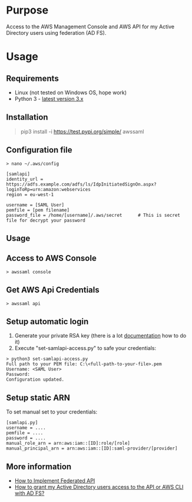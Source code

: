 # Purpose

Access to the AWS Management Console and AWS API for my Active Directory users using federation (AD FS).

# Usage

## Requirements

 - Linux (not tested on Windows OS, hope work)
 - Python 3 - [latest version 3.x](https://www.python.org/downloads/)

## Installation

> pip3 install -i https://test.pypi.org/simple/ awssaml

## Configuration file
~~~~
> nano ~/.aws/config

[samlapi]
identity_url = https://adfs.example.com/adfs/ls/IdpInitiatedSignOn.aspx?loginToRp=urn:amazon:webservices
region = eu-west-1

username = [SAML User]
pemfile = [pem filename]
password_file = /home/[username]/.aws/secret      # This is secret file for decrypt your password
~~~~

## Usage

## Access to AWS Console

~~~~
> awssaml console
~~~~

## Get AWS Api Credentials

~~~~
> awssaml api
~~~~


## Setup automatic login

1. Generate your private RSA key (there is a lot [documentation](https://support.microfocus.com/kb/doc.php?id=7013103) how to do it) 
2. Execute "set-samlapi-access.py" to safe your credentials:
~~~~
> python3 set-samlapi-access.py
Full path to your PEM file: C:\<full-path-to-your-file>.pem
Username: <SAML User>
Password:
Configuration updated.
~~~~

## Setup static ARN

To set manual set to your credentials:
````
[samlapi.py]
username = ....
pemfile = ....
password = ....
manual_role_arn = arn:aws:iam::[ID]:role/[role]
manual_principal_arn = arn:aws:iam::[ID]:saml-provider/[provider]
````

## More information
 - [How to Implement Federated API](https://aws.amazon.com/blogs/security/how-to-implement-federated-api-and-cli-access-using-saml-2-0-and-ad-fs/)
 - [How to grant my Active Directory users access to the API or AWS CLI with AD FS?](https://aws.amazon.com/premiumsupport/knowledge-center/adfs-grant-ad-access-api-cli/)
 
